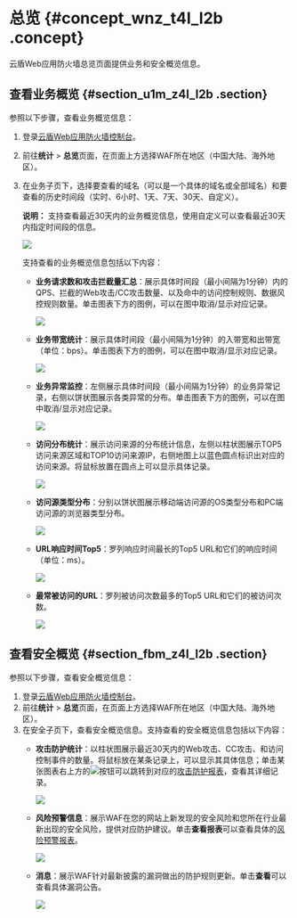 # 总览 {#concept_wnz_t4l_l2b .concept}

云盾Web应用防火墙总览页面提供业务和安全概览信息。

## 查看业务概览 {#section_u1m_z4l_l2b .section}

参照以下步骤，查看业务概览信息：

1.  登录[云盾Web应用防火墙控制台](https://yundun.console.aliyun.com/?p=waf)。
2.  前往**统计** \> **总览**页面，在页面上方选择WAF所在地区（中国大陆、海外地区）。
3.  在业务子页下，选择要查看的域名（可以是一个具体的域名或全部域名）和要查看的历史时间段（实时、6小时、1天、7天、30天、自定义）。

    **说明：** 支持查看最近30天内的业务概览信息，使用自定义可以查看最近30天内指定时间段的信息。

    ![](http://static-aliyun-doc.oss-cn-hangzhou.aliyuncs.com/assets/img/15572/15371770767091_zh-CN.jpg)

    支持查看的业务概览信息包括以下内容：

    -   **业务请求数和攻击拦截量汇总**：展示具体时间段（最小间隔为1分钟）内的QPS、拦截的Web攻击/CC攻击数量、以及命中的访问控制规则、数据风控规则数量。单击图表下方的图例，可以在图中取消/显示对应记录。

        ![](http://static-aliyun-doc.oss-cn-hangzhou.aliyuncs.com/assets/img/15572/15371770767092_zh-CN.jpg)

    -   **业务带宽统计**：展示具体时间段（最小间隔为1分钟）的入带宽和出带宽（单位：bps）。单击图表下方的图例，可以在图中取消/显示对应记录。

        ![](http://static-aliyun-doc.oss-cn-hangzhou.aliyuncs.com/assets/img/15572/15371770767093_zh-CN.jpg)

    -   **业务异常监控**：左侧展示具体时间段（最小间隔为1分钟）的业务异常记录，右侧以饼状图展示各类异常的分布。单击图表下方的图例，可以在图中取消/显示对应记录。

        ![](http://static-aliyun-doc.oss-cn-hangzhou.aliyuncs.com/assets/img/15572/15371770767094_zh-CN.jpg)

    -   **访问分布统计**：展示访问来源的分布统计信息，左侧以柱状图展示TOP5访问来源区域和TOP10访问来源IP，右侧地图上以蓝色圆点标识出对应的访问来源。将鼠标放置在圆点上可以显示具体记录。

        ![](http://static-aliyun-doc.oss-cn-hangzhou.aliyuncs.com/assets/img/15572/15371770767095_zh-CN.jpg)

    -   **访问源类型分布**：分别以饼状图展示移动端访问源的OS类型分布和PC端访问源的浏览器类型分布。

        ![](http://static-aliyun-doc.oss-cn-hangzhou.aliyuncs.com/assets/img/15572/15371770767096_zh-CN.jpg)

    -   **URL响应时间Top5**：罗列响应时间最长的Top5 URL和它们的响应时间（单位：ms）。

        ![](http://static-aliyun-doc.oss-cn-hangzhou.aliyuncs.com/assets/img/15572/15371770767097_zh-CN.jpg)

    -   **最常被访问的URL**：罗列被访问次数最多的Top5 URL和它们的被访问次数。

        ![](http://static-aliyun-doc.oss-cn-hangzhou.aliyuncs.com/assets/img/15572/15371770767098_zh-CN.jpg)


## 查看安全概览 {#section_fbm_z4l_l2b .section}

参照以下步骤，查看安全概览信息：

1.  登录[云盾Web应用防火墙控制台](https://yundun.console.aliyun.com/?p=waf)。
2.  前往**统计** \> **总览**页面，在页面上方选择WAF所在地区（中国大陆、海外地区）。
3.  在安全子页下，查看安全概览信息。支持查看的安全概览信息包括以下内容：
    -   **攻击防护统计**：以柱状图展示最近30天内的Web攻击、CC攻击、和访问控制事件的数量。将鼠标放在某条记录上，可以显示其具体信息；单击某张图表右上方的![](http://static-aliyun-doc.oss-cn-hangzhou.aliyuncs.com/assets/img/15572/15371770767099_zh-CN.jpg)按钮可以跳转到对应的[攻击防护报表](cn.zh-CN/用户指南/防护统计/攻击防护报表.md#)，查看其详细记录。

        ![](http://static-aliyun-doc.oss-cn-hangzhou.aliyuncs.com/assets/img/15572/15371770777100_zh-CN.jpg)

    -   **风险预警信息**：展示WAF在您的网站上新发现的安全风险和您所在行业最新出现的安全风险，提供对应防护建议。单击**查看报表**可以查看具体的[风险预警报表](cn.zh-CN/用户指南/防护统计/风险预警报表.md#)。

        ![](http://static-aliyun-doc.oss-cn-hangzhou.aliyuncs.com/assets/img/15572/15371770777101_zh-CN.jpg)

    -   **消息**：展示WAF针对最新披露的漏洞做出的防护规则更新。单击**查看**可以查看具体漏洞公告。

        ![](http://static-aliyun-doc.oss-cn-hangzhou.aliyuncs.com/assets/img/15572/15371770787102_zh-CN.jpg)


